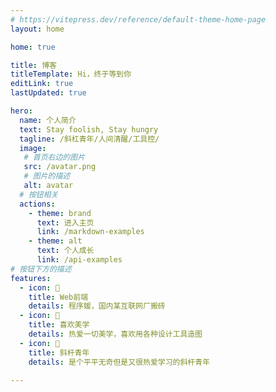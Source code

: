 ```yaml
---
# https://vitepress.dev/reference/default-theme-home-page
layout: home

home: true

title: 博客
titleTemplate: Hi，终于等到你
editLink: true
lastUpdated: true

hero:
  name: 个人简介
  text: Stay foolish, Stay hungry
  tagline: /斜杠青年/人间清醒/工具控/
  image:
   # 首页右边的图片 
   src: /avatar.png
   # 图片的描述
   alt: avatar
  # 按钮相关
  actions:
    - theme: brand
      text: 进入主页
      link: /markdown-examples
    - theme: alt
      text: 个人成长
      link: /api-examples
# 按钮下方的描述
features:
  - icon: 🤹
    title: Web前端
    details: 程序媛，国内某互联网厂搬砖
  - icon: 🎨
    title: 喜欢美学
    details: 热爱一切美学，喜欢用各种设计工具造图
  - icon: 🧩
    title: 斜杆青年
    details: 是个平平无奇但是又很热爱学习的斜杆青年

---
```


<!-- 自定义组件 -->
<script setup>
import home from './components/home.vue';
</script>

<home />
